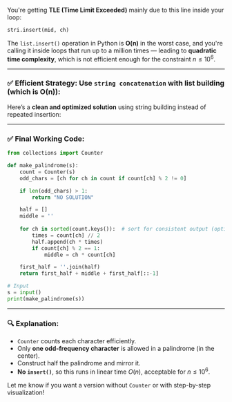 You're getting **TLE (Time Limit Exceeded)** mainly due to this line inside your loop:

```python
stri.insert(mid, ch)
```

The `list.insert()` operation in Python is **O(n)** in the worst case, and you're calling it inside loops that run up to a million times — leading to **quadratic time complexity**, which is not efficient enough for the constraint $n \leq 10^6$.

---

### ✅ Efficient Strategy: Use `string concatenation` with list building (which is O(n)):

Here’s a **clean and optimized solution** using string building instead of repeated insertion:

---

### ✅ Final Working Code:

```python
from collections import Counter

def make_palindrome(s):
    count = Counter(s)
    odd_chars = [ch for ch in count if count[ch] % 2 != 0]

    if len(odd_chars) > 1:
        return "NO SOLUTION"

    half = []
    middle = ''
    
    for ch in sorted(count.keys()):  # sort for consistent output (optional)
        times = count[ch] // 2
        half.append(ch * times)
        if count[ch] % 2 == 1:
            middle = ch * count[ch]

    first_half = ''.join(half)
    return first_half + middle + first_half[::-1]

# Input
s = input()
print(make_palindrome(s))
```

---

### 🔍 Explanation:

* `Counter` counts each character efficiently.
* Only **one odd-frequency character** is allowed in a palindrome (in the center).
* Construct half the palindrome and mirror it.
* **No `insert()`**, so this runs in linear time $O(n)$, acceptable for $n \leq 10^6$.

Let me know if you want a version without `Counter` or with step-by-step visualization!
